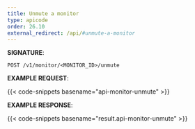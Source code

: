 ```yaml
---
title: Unmute a monitor
type: apicode
order: 26.10
external_redirect: /api/#unmute-a-monitor
---
```


**SIGNATURE**:

`POST /v1/monitor/<MONITOR_ID>/unmute`

**EXAMPLE REQUEST**:

{{< code-snippets basename="api-monitor-unmute" >}}

**EXAMPLE RESPONSE**:

{{< code-snippets basename="result.api-monitor-unmute" >}}

